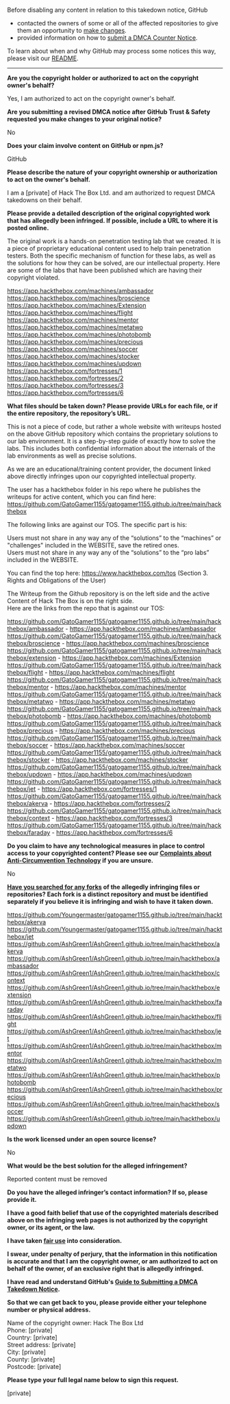 Before disabling any content in relation to this takedown notice, GitHub
- contacted the owners of some or all of the affected repositories to give them an opportunity to [make changes](https://docs.github.com/en/github/site-policy/dmca-takedown-policy#a-how-does-this-actually-work).
- provided information on how to [submit a DMCA Counter Notice](https://docs.github.com/en/articles/guide-to-submitting-a-dmca-counter-notice).

To learn about when and why GitHub may process some notices this way, please visit our [README](https://github.com/github/dmca/blob/master/README.md#anatomy-of-a-takedown-notice).

---

**Are you the copyright holder or authorized to act on the copyright owner's behalf?**  
  
Yes, I am authorized to act on the copyright owner's behalf.  
  
**Are you submitting a revised DMCA notice after GitHub Trust & Safety requested you make changes to your original notice?**  
  
No  
  
**Does your claim involve content on GitHub or npm.js?**  
  
GitHub  
  
**Please describe the nature of your copyright ownership or authorization to act on the owner's behalf.**  
  
I am a [private] of Hack The Box Ltd. and am authorized to request DMCA takedowns on their behalf.  
  
**Please provide a detailed description of the original copyrighted work that has allegedly been infringed. If possible, include a URL to where it is posted online.**  
  
The original work is a hands-on penetration testing lab that we created. It is a piece of proprietary educational content used to help train penetration testers. Both the specific mechanism of function for these labs, as well as the solutions for how they can be solved, are our intellectual property. Here are some of the labs that have been published which are having their copyright violated.  
  
https://app.hackthebox.com/machines/ambassador  
https://app.hackthebox.com/machines/broscience  
https://app.hackthebox.com/machines/Extension  
https://app.hackthebox.com/machines/flight  
https://app.hackthebox.com/machines/mentor  
https://app.hackthebox.com/machines/metatwo  
https://app.hackthebox.com/machines/photobomb  
https://app.hackthebox.com/machines/precious  
https://app.hackthebox.com/machines/soccer  
https://app.hackthebox.com/machines/stocker  
https://app.hackthebox.com/machines/updown  
https://app.hackthebox.com/fortresses/1  
https://app.hackthebox.com/fortresses/2  
https://app.hackthebox.com/fortresses/3  
https://app.hackthebox.com/fortresses/6  
  
**What files should be taken down? Please provide URLs for each file, or if the entire repository, the repository’s URL.**  
  
This is not a piece of code, but rather a whole website with writeups hosted on the above GitHub repository which contains the proprietary solutions to our lab environment. It is a step-by-step guide of exactly how to solve the labs. This includes both confidential information about the internals of the lab environments as well as precise solutions.  
  
As we are an educational/training content provider, the document linked above directly infringes upon our copyrighted intellectual property.  
  
The user has a hackthebox folder in his repo where he publishes the writeups for active content, which you can find here: https://github.com/GatoGamer1155/gatogamer1155.github.io/tree/main/hackthebox  
  
The following links are against our TOS. The specific part is his:  
  
Users must not share in any way any of the “solutions” to the “machines” or "challenges" included in the WEBSITE, save the retired ones.  
Users must not share in any way any of the “solutions” to the “pro labs” included in the WEBSITE.  
  
You can find the top here: https://www.hackthebox.com/tos (Section 3. Rights and Obligations of the User)  
  
The Writeup from the Github repository is on the left side and the active Content of Hack The Box is on the right side.  
Here are the links from the repo that is against our TOS:  
  
https://github.com/GatoGamer1155/gatogamer1155.github.io/tree/main/hackthebox/ambassador - https://app.hackthebox.com/machines/ambassador  
https://github.com/GatoGamer1155/gatogamer1155.github.io/tree/main/hackthebox/broscience - https://app.hackthebox.com/machines/broscience  
https://github.com/GatoGamer1155/gatogamer1155.github.io/tree/main/hackthebox/extension - https://app.hackthebox.com/machines/Extension  
https://github.com/GatoGamer1155/gatogamer1155.github.io/tree/main/hackthebox/flight - https://app.hackthebox.com/machines/flight  
https://github.com/GatoGamer1155/gatogamer1155.github.io/tree/main/hackthebox/mentor - https://app.hackthebox.com/machines/mentor  
https://github.com/GatoGamer1155/gatogamer1155.github.io/tree/main/hackthebox/metatwo - https://app.hackthebox.com/machines/metatwo  
https://github.com/GatoGamer1155/gatogamer1155.github.io/tree/main/hackthebox/photobomb - https://app.hackthebox.com/machines/photobomb  
https://github.com/GatoGamer1155/gatogamer1155.github.io/tree/main/hackthebox/precious - https://app.hackthebox.com/machines/precious  
https://github.com/GatoGamer1155/gatogamer1155.github.io/tree/main/hackthebox/soccer - https://app.hackthebox.com/machines/soccer  
https://github.com/GatoGamer1155/gatogamer1155.github.io/tree/main/hackthebox/stocker - https://app.hackthebox.com/machines/stocker  
https://github.com/GatoGamer1155/gatogamer1155.github.io/tree/main/hackthebox/updown - https://app.hackthebox.com/machines/updown  
https://github.com/GatoGamer1155/gatogamer1155.github.io/tree/main/hackthebox/jet - https://app.hackthebox.com/fortresses/1  
https://github.com/GatoGamer1155/gatogamer1155.github.io/tree/main/hackthebox/akerva - https://app.hackthebox.com/fortresses/2  
https://github.com/GatoGamer1155/gatogamer1155.github.io/tree/main/hackthebox/context - https://app.hackthebox.com/fortresses/3  
https://github.com/GatoGamer1155/gatogamer1155.github.io/tree/main/hackthebox/faraday - https://app.hackthebox.com/fortresses/6  
  
**Do you claim to have any technological measures in place to control access to your copyrighted content? Please see our <a href="https://docs.github.com/articles/guide-to-submitting-a-dmca-takedown-notice#complaints-about-anti-circumvention-technology">Complaints about Anti-Circumvention Technology</a> if you are unsure.**  
  
No  
  
**<a href="https://docs.github.com/articles/dmca-takedown-policy#b-what-about-forks-or-whats-a-fork">Have you searched for any forks</a> of the allegedly infringing files or repositories? Each fork is a distinct repository and must be identified separately if you believe it is infringing and wish to have it taken down.**  
  
https://github.com/Youngermaster/gatogamer1155.github.io/tree/main/hackthebox/akerva  
https://github.com/Youngermaster/gatogamer1155.github.io/tree/main/hackthebox/jet  
https://github.com/AshGreen1/AshGreen1.github.io/tree/main/hackthebox/akerva  
https://github.com/AshGreen1/AshGreen1.github.io/tree/main/hackthebox/ambassador  
https://github.com/AshGreen1/AshGreen1.github.io/tree/main/hackthebox/context  
https://github.com/AshGreen1/AshGreen1.github.io/tree/main/hackthebox/extension  
https://github.com/AshGreen1/AshGreen1.github.io/tree/main/hackthebox/faraday  
https://github.com/AshGreen1/AshGreen1.github.io/tree/main/hackthebox/flight  
https://github.com/AshGreen1/AshGreen1.github.io/tree/main/hackthebox/jet  
https://github.com/AshGreen1/AshGreen1.github.io/tree/main/hackthebox/mentor  
https://github.com/AshGreen1/AshGreen1.github.io/tree/main/hackthebox/metatwo  
https://github.com/AshGreen1/AshGreen1.github.io/tree/main/hackthebox/photobomb  
https://github.com/AshGreen1/AshGreen1.github.io/tree/main/hackthebox/precious  
https://github.com/AshGreen1/AshGreen1.github.io/tree/main/hackthebox/soccer  
https://github.com/AshGreen1/AshGreen1.github.io/tree/main/hackthebox/updown  
  
**Is the work licensed under an open source license?**  
  
No  
  
**What would be the best solution for the alleged infringement?**  
  
Reported content must be removed  
  
**Do you have the alleged infringer’s contact information? If so, please provide it.**  
  
**I have a good faith belief that use of the copyrighted materials described above on the infringing web pages is not authorized by the copyright owner, or its agent, or the law.**  
  
**I have taken <a href="https://www.lumendatabase.org/topics/22">fair use</a> into consideration.**  
  
**I swear, under penalty of perjury, that the information in this notification is accurate and that I am the copyright owner, or am authorized to act on behalf of the owner, of an exclusive right that is allegedly infringed.**  
  
**I have read and understand GitHub's <a href="https://docs.github.com/articles/guide-to-submitting-a-dmca-takedown-notice/">Guide to Submitting a DMCA Takedown Notice</a>.**  
  
**So that we can get back to you, please provide either your telephone number or physical address.**  
  
Name of the copyright owner: Hack The Box Ltd  
Phone: [private]  
Country: [private]  
Street address: [private]  
City: [private]  
County: [private]  
Postcode: [private]  
  
**Please type your full legal name below to sign this request.**  
  
[private]

